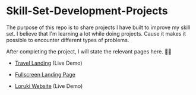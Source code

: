 # Skill-Set-Development-Projects
The purpose of this repo is to share projects I have built to improve my skill set. I believe that I'm learning a lot while doing projects. Cause it makes it possible to encounter different types of problems.

After completing the project, I will state the relevant pages here. 👨‍💻

- [Travel Landing](https://exploringtheworld.netlify.app/)  (Live Demo)

- [Fullscreen Landing Page](https://github.com/OzerOzturk/Skill-Set-Development-Projects/tree/master/Fullscreen%20Landing%20Page) 

- [Loruki Website](https://relaxed-mayer-b411d6.netlify.app/) (Live Demo) 
